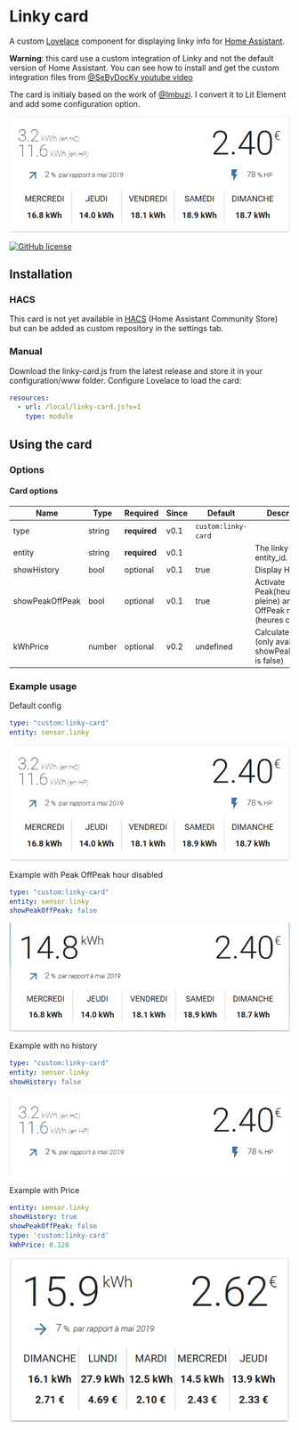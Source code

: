 # Linky card

A custom [Lovelace](https://www.home-assistant.io/lovelace/) component for displaying linky info for [Home Assistant](https://github.com/home-assistant/home-assistant).

**Warning**: this card use a custom integration of Linky and not the default version of Home Assistant. You can see how to install and get the custom integration files from [@SeByDocKy youtube video](https://www.youtube.com/watch?v=QN0utSO_n98)

The card is initialy based on the work of [@Imbuzi](https://github.com/Imbuzi). I convert it to Lit Element and add some configuration option.

![logbook card example](images/default.png)

[![GitHub license](https://img.shields.io/badge/LICENCE-GPLv3-green.svg?style=for-the-badge)](/LICENSE)

## Installation

### HACS

This card is not yet available in [HACS](https://hacs.xyz/) (Home Assistant Community Store) but can be added as custom repository in the settings tab.

### Manual

Download the linky-card.js from the latest release and store it in your configuration/www folder.
Configure Lovelace to load the card:

```yaml
resources:
  - url: /local/linky-card.js?v=1
    type: module
```

## Using the card

### Options

#### Card options

| Name            | Type    | Required     | Since | Default   | Description |
| --------------- | ------- | ------------ | ----- | --------- | ------------|
| type            | string  | **required** | v0.1  | `custom:linky-card` |    |
| entity          | string  | **required** | v0.1  |           | The linky sensor entity_id. |
| showHistory     | bool    | optional     | v0.1  | true      | Display History |
| showPeakOffPeak | bool    | optional     | v0.1  | true      | Activate Peak(heure pleine) and OffPeak mode (heures creuses) |
| kWhPrice        | number  | optional     | v0.2  | undefined | Calculate Price (only available if showPeakOffPeak is false)

### Example usage

Default config

```yaml
type: "custom:linky-card"
entity: sensor.linky
```

![No history](images/default.png)

Example with Peak OffPeak hour disabled

```yaml
type: "custom:linky-card"
entity: sensor.linky
showPeakOffPeak: false
```

![No history](images/no-peak-offpeak.png)

Example with no history

```yaml
type: "custom:linky-card"
entity: sensor.linky
showHistory: false
```

![No history](images/no-history.png)

Example with Price

```yaml
entity: sensor.linky
showHistory: true
showPeakOffPeak: false
type: 'custom:linky-card'
kWhPrice: 0.128
```

![Price](images/price.png)
